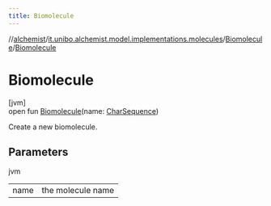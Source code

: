 ```yaml
---
title: Biomolecule
---
```

//[alchemist](../../../index.html)/[it.unibo.alchemist.model.implementations.molecules](../index.html)/[Biomolecule](index.html)/[Biomolecule](-biomolecule.html)



# Biomolecule



[jvm]\
open fun [Biomolecule](-biomolecule.html)(name: [CharSequence](https://docs.oracle.com/javase/8/docs/api/java/lang/CharSequence.html))



Create a new biomolecule.



## Parameters


jvm

| | |
|---|---|
| name | the molecule name |




